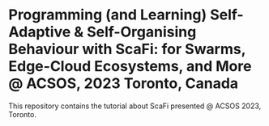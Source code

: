 # Programming (and Learning) Self-Adaptive & Self-Organising Behaviour with ScaFi: for Swarms, Edge-Cloud Ecosystems, and More @ ACSOS, 2023 Toronto, Canada
This repository contains the tutorial about ScaFi presented @ ACSOS 2023, Toronto.

